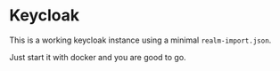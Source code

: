 # Keycloak

This is a working keycloak instance using a minimal `realm-import.json`.

Just start it with docker and you are good to go.
